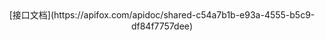 <div align="center"> [接口文档](https://apifox.com/apidoc/shared-c54a7b1b-e93a-4555-b5c9-df84f7757dee) </div>
